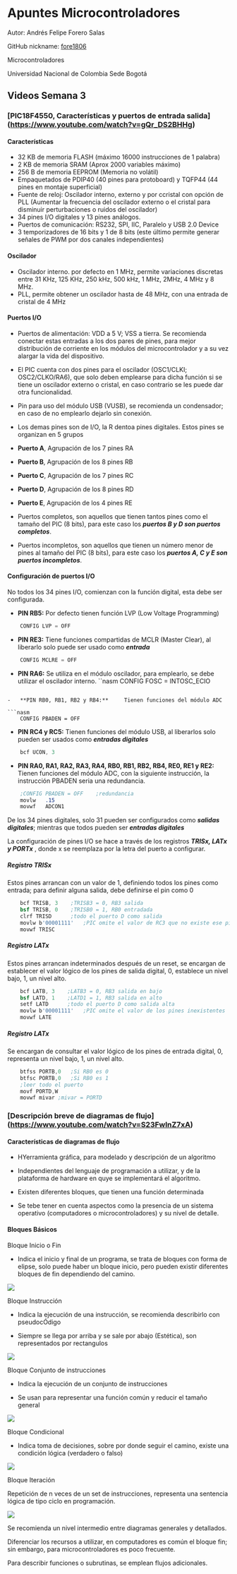 
#   Apuntes Microcontroladores
Autor: Andrés Felipe Forero Salas 

GitHub nickname: [fore1806](https://github.com/fore1806) 

Microcontroladores

Universidad Nacional de Colombia Sede Bogotá

##  Videos Semana 3

### [PIC18F4550, Características y puertos de entrada salida] (https://www.youtube.com/watch?v=gQr_DS2BHHg)

####    Características

-   32 KB de memoria FLASH (máximo 16000 instrucciones de 1 palabra)
-   2 KB de memoria SRAM (Aprox 2000 variables máximo)
-   256 B de memoria EEPROM (Memoria no volátil)
-   Empaquetados de PDIP40 (40 pines para protoboard) y TQFP44 (44 pines en montaje superficial)
-   Fuente de reloj: Oscilador interno, externo y por ccristal con opción de PLL (Aumentar la frecuencia del oscilador externo o el cristal para disminuir perturbaciones o ruidos del oscilador)
-   34 pines I/O digitales y 13 pines análogos.
-   Puertos de comunicación: RS232, SPI, IIC, Paralelo y USB 2.0 Device
-   3 temporizadores de 16 bits y 1 de 8 bits (este último permite generar señales de PWM por dos canales independientes)

####    Oscilador

-   Oscilador interno. por defecto en 1 MHz, permite variaciones discretas entre 31 KHz, 125 KHz, 250 kHz, 500 kHz, 1 MHz, 2MHz, 4 MHz y 8 MHz.
-   PLL, permite obtener un oscilador hasta de 48 MHz, con una entrada de cristal de 4 MHz

####    Puertos I/O

-   Puertos de alimentación: VDD a 5 V; VSS a tierra. Se recomienda conectar estas entradas a los dos pares de pines, para mejor distribución de corriente en los módulos del microcontrolador y a su vez alargar la vida del dispositivo.

-   El PIC cuenta con dos pines para el oscilador (OSC1/CLKI; OSC2/CLKO/RA6), que solo deben emplearse para dicha función si se tiene un oscilador externo o cristal, en caso contrario se les puede dar otra funcionalidad.

-   Pin para uso del módulo USB (VUSB), se recomienda un condensador; en caso de no emplearlo dejarlo sin conexión.

-   Los demas pines son de I/O, la R dentoa pines digitales. Estos pines se organizan en 5 grupos

-   **Puerto A**, Agrupación de los 7 pines RA

-   **Puerto B**, Agrupación de los 8 pines RB

-   **Puerto C**, Agrupación de los 7 pines RC

-   **Puerto D**, Agrupación de los 8 pines RD

-   **Puerto E**, Agrupación de los 4 pines RE

-   Puertos completos, son aquellos que tienen tantos pines como el tamaño del PIC (8 bits), para este caso los ***puertos B y D son puertos completos***.

-   Puertos incompletos, son aquellos que tienen un número menor de pines al tamaño del PIC (8 bits), para este caso los ***puertos A, C y E son puertos incompletos***.

####    Configuración de puertos I/O

No todos los 34 pines I/O, comienzan con la función digital, esta debe ser configurada.

-   **PIN RB5:**     Por defecto tienen función LVP (Low Voltage Programming)

```nasm
    CONFIG LVP = OFF
```

-   **PIN RE3:**     Tiene funciones compartidas de MCLR (Master Clear), al liberarlo solo puede ser usado como ***entrada*** 

```nasm
    CONFIG MCLRE = OFF
```

-   **PIN RA6:**     Se utiliza en el módulo oscilador, para emplearlo, se debe utilizar el oscilador interno.
``nasm
    CONFIG FOSC = INTOSC_ECIO
```

-   **PIN RB0, RB1, RB2 y RB4:**     Tienen funciones del módulo ADC

```nasm
    CONFIG PBADEN = OFF
```

-   **PIN RC4 y RC5:**     Tienen funciones del módulo USB, al liberarlos solo pueden ser usados como ***entradas digitales***

```nasm
    bcf UCON, 3
```

-   **PIN RA0, RA1, RA2, RA3, RA4, RB0, RB1, RB2,  RB4, RE0, RE1 y RE2:**     Tienen funciones del módulo ADC, con la siguiente instrucción, la instrucción PBADEN seria una redundancia.

```nasm
    ;CONFIG PBADEN = OFF    ;redundancia
    movlw   .15
    movwf   ADCON1
```

De los 34 pines digitales, solo 31 pueden ser configurados como ***salidas digitales***; mientras que todos pueden ser ***entradas digitales***

La configuración de pines I/O se hace a través de los registros ***TRISx, LATx y PORTx*** , donde x se reemplaza por la letra del puerto a configurar.

##### Registro TRISx

Estos pines arrancan con un valor de 1, definiendo todos los pines como entrada; para definir alguna salida, debe definirse el pin como 0

```nasm
    bcf TRISB, 3    ;TRISB3 = 0, RB3 salida
    bsf TRISB, 0    ;TRISB0 = 1, RB0 entradada
    clrf TRISD      ;todo el puerto D como salida
    movlw b'00001111'   ;PIC omite el valor de RC3 que no existe ese pin
    movwf TRISC
```

##### Registro LATx

Estos pines arrancan indeterminados después de un reset, se encargan de establecer el valor lógico de los pines de salida digital, 0, establece un nivel bajo, 1, un nivel alto.

```nasm
    bcf LATB, 3    ;LATB3 = 0, RB3 salida en bajo
    bsf LATD, 1    ;LATD1 = 1, RB3 salida en alto
    setf LATD      ;todo el puerto D como salida alta
    movlw b'00001111'   ;PIC omite el valor de los pines inexistentes
    movwf LATE
```

##### Registro LATx

Se encargan de consultar el valor lógico de los pines de entrada digital, 0, representa un nivel bajo, 1, un nivel alto.

```nasm
    btfss PORTB,0   ;Si RB0 es 0
    btfsc PORTB,0   ;Si RB0 es 1
    ;leer todo el puerto
    movf PORTD,W
    movwf mivar ;mivar = PORTD
```

### [Descripción breve de diagramas de flujo] (https://www.youtube.com/watch?v=S23FwInZ7xA)

####    Características de diagramas de flujo

-   HYerramienta gráfica, para modelado y descripción de un algoritmo

-   Independientes del lenguaje de programación a utilizar, y de la plataforma de hardware en quye se implementará el algoritmo.

-   Existen diferentes bloques, que tienen una función determinada

-   Se tebe tener en cuenta aspectos como la presencia de un sistema operativo (computadores o microcontroladores) y su nivel de detalle.

####    Bloques Básicos

Bloque Inicio o Fin

-   Indica el inicio y final de un programa, se trata de bloques con forma de elipse, solo puede haber un bloque inicio, pero pueden existir diferentes bloques de fin dependiendo del camino.

![](https://github.com/fore1806/Notas-de-Clase-Microcontroladores/blob/master/images/inicio-fin.png)

Bloque Instrucción

-   Indica la ejecución de una instrucción, se recomienda describirlo con pseudocÓdigo

- Siempre se llega por arriba y se sale por abajo (Estética), son representados por rectangulos

![](https://github.com/fore1806/Notas-de-Clase-Microcontroladores/blob/master/images/instruccion.png)

Bloque Conjunto de instrucciones

-   Indica la ejecución de un conjunto de instrucciones

-   Se usan para representar una función común y reducir el tamaño general

![](https://github.com/fore1806/Notas-de-Clase-Microcontroladores/blob/master/images/InstructionSET.png)

Bloque Condicional

-   Indica toma de decisiones, sobre por donde seguir el camino, existe una condición lógica (verdadero o falso)

![](https://github.com/fore1806/Notas-de-Clase-Microcontroladores/blob/master/images/Condicional.png)

Bloque Iteración

Repetición de n veces de un set de instrucciones, representa una sentencia lógica de tipo ciclo en programación.

![](https://github.com/fore1806/Notas-de-Clase-Microcontroladores/blob/master/images/iteracion.png)

Se recomienda un nivel intermedio entre diagramas generales y detallados.

Diferenciar los recursos a utilizar, en computadores es común el bloque fin; sin embargo, para microcontroladores es poco frecuente.

Para describir funciones o subrutinas, se emplean flujos adicionales.